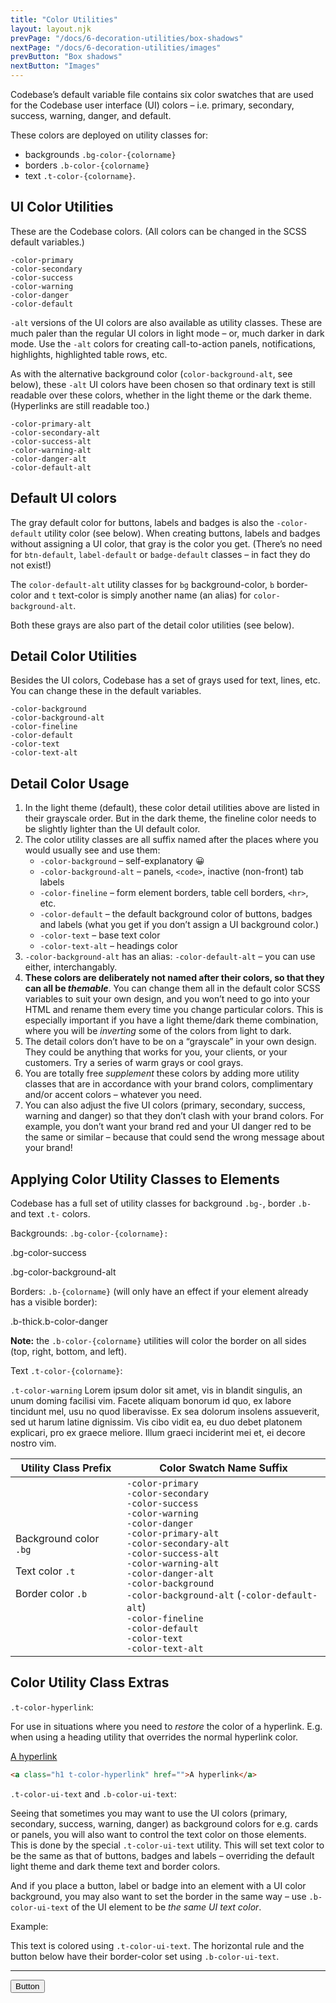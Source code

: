 ```yaml
---
title: "Color Utilities"
layout: layout.njk
prevPage: "/docs/6-decoration-utilities/box-shadows"
nextPage: "/docs/6-decoration-utilities/images"
prevButton: "Box shadows"
nextButton: "Images"
---
```


<p class="t-lg t-thin">Codebase’s default variable file contains six color swatches that are used for the Codebase user interface (UI) colors – i.e. <span class="label label-primary">primary</span>, <span class="label label-secondary">secondary</span>, <span class="label label-success">success</span>, <span class="label label-warning">warning</span>, <span class="label label-danger">danger</span>, and <span class="label">default</span>.</p>

These colors are deployed on utility classes for:

* backgrounds `.bg-color-{colorname}`
* borders `.b-color-{colorname}`
* text `.t-color-{colorname}`.

## UI Color Utilities

These are the Codebase colors. (All colors can be changed in the SCSS default variables.)

<div class="flex flex-space-around flex-gap t-center">
  <div class="mb-3 flex flex-column flex-middle">
    <div class="mb-1 square-lg rounded-full bg-color-primary"></div>
    <code>-color-primary</code>
  </div>
  <div class="mb-3 flex flex-column flex-middle">
    <div class="mb-1 square-lg rounded-full bg-color-secondary"></div>
    <code>-color-secondary</code>
  </div>
  <div class="mb-3 flex flex-column flex-middle">
    <div class="mb-1 square-lg rounded-full bg-color-success"></div>
    <code>-color-success</code>
  </div>
  <div class="flex flex-column flex-middle">
    <div class="mb-1 square-lg rounded-full bg-color-warning"></div>
    <code>-color-warning</code>
  </div>
  <div class="mb-3 flex flex-column flex-middle">
    <div class="mb-1 square-lg rounded-full bg-color-danger"></div>
    <code>-color-danger</code>
  </div>
  <div class="mb-3 flex flex-column flex-middle">
    <div class="mb-1 square-lg rounded-full bg-color-default"></div>
    <code>-color-default</code>
  </div>
</div>

`-alt` versions of the UI colors are also available as utility classes. These are much paler than the regular UI colors in light mode – or, much darker in dark mode. Use the `-alt` colors for creating call-to-action panels, notifications, highlights, highlighted table rows, etc.

As with the alternative background color (`color-background-alt`, see below), these `-alt` UI colors have been chosen so that ordinary text is still readable over these colors, whether in the light theme or the dark theme. (Hyperlinks are still readable too.)

<div class="flex flex-space-around flex-gap t-center">
  <div class="mb-3 flex flex-column flex-middle">
    <div class="mb-1 square-lg rounded-full bg-color-primary-alt"></div>
    <code>-color-primary-alt</code>
  </div>
  <div class="mb-3 flex flex-column flex-middle">
    <div class="mb-1 square-lg rounded-full bg-color-secondary-alt"></div>
    <code>-color-secondary-alt</code>
  </div>
  <div class="mb-3 flex flex-column flex-middle">
    <div class="mb-1 square-lg rounded-full bg-color-success-alt"></div>
    <code>-color-success-alt</code>
  </div>
  <div class="flex flex-column flex-middle">
    <div class="mb-1 square-lg rounded-full bg-color-warning-alt"></div>
    <code>-color-warning-alt</code>
  </div>
  <div class="mb-3 flex flex-column flex-middle">
    <div class="mb-1 square-lg rounded-full bg-color-danger-alt"></div>
    <code>-color-danger-alt</code>
  </div>
  <div class="mb-3 flex flex-column flex-middle">
    <div class="mb-1 square-lg rounded-full bg-color-default-alt"></div>
    <code>-color-default-alt</code>
  </div>
</div>

## Default UI colors

The gray <label class="label">default</label> color for buttons, labels and badges is also the `-color-default` utility color (see below). When creating buttons, labels and badges without assigning a UI color, that gray is the color you get. (There’s no need for `btn-default`, `label-default` or `badge-default` classes – in fact they do not exist!)

The `color-default-alt` utility classes for `bg` background-color, `b` border-color and `t` text-color is simply another name (an alias) for `color-background-alt`.

Both these grays are also part of the detail color utilities (see below).

## Detail Color Utilities

Besides the UI colors, Codebase has a set of grays used for text, lines, etc. You can change these in the default variables.

<div class="flex flex-space-around flex-gap t-center">
  <div class="mb-3 flex flex-column flex-middle">
    <div class="mb-1 square-lg bs rounded-full bg-color-background"></div>
    <code>-color-background</code>
  </div>
  <div class="mb-3 flex flex-column flex-middle">
    <div class="mb-1 square-lg rounded-full bg-color-background-alt"></div>
    <code>-color-background-alt</code>
  </div>
  <div class="mb-3 flex flex-column flex-middle">
    <div class="mb-1 square-lg rounded-full bg-color-fineline"></div>
    <code>-color-fineline</code>
  </div>
  <div class="flex flex-column flex-middle">
    <div class="mb-1 square-lg rounded-full bg-color-default"></div>
    <code>-color-default</code>
  </div>
  <div class="mb-3 flex flex-column flex-middle">
    <div class="mb-1 square-lg rounded-full bg-color-text"></div>
    <code>-color-text</code>
  </div>
  <div class="mb-3 flex flex-column flex-middle">
    <div class="mb-1 square-lg rounded-full bg-color-text-alt"></div>
    <code>-color-text-alt</code>
  </div>
</div>

## Detail Color Usage

1. In the light theme (default), these color detail utilities above are listed in their grayscale order. But in the dark theme, the fineline color needs to be slightly lighter than the UI default color.
2. The color utility classes are all suffix named after the places where you would usually see and use them:
    * `-color-background` – self-explanatory 😀
    * `-color-background-alt` – panels, `<code>`, inactive (non-front) tab labels
    * `-color-fineline` – form element borders, table cell borders, `<hr>`, etc.
    * `-color-default` – the default background color of buttons, badges and labels (what you get if you don’t assign a UI background color.)
    * `-color-text` – base text color
    * `-color-text-alt` – headings color
3. `-color-background-alt` has an alias: `-color-default-alt` – you can use either, interchangably.
4. **These colors are deliberately not named after their colors, so that they can all be _themable_**. You can change them all in the default color SCSS variables to suit your own design, and you won’t need to go into your HTML and rename them every time you change particular colors. This is especially important if you have a light theme/dark theme combination, where you will be _inverting_ some of the colors from light to dark.
5. The detail colors don’t have to be on a “grayscale” in your own design. They could be anything that works for you, your clients, or your customers. Try a series of warm grays or cool grays.
6. You are totally free _supplement_ these colors by adding more utility classes that are in accordance with your brand colors, complimentary and/or accent colors – whatever you need.
7. You can also adjust the five UI colors (primary, secondary, success, warning and danger) so that they don’t clash with your brand colors. For example, you don’t want your brand red and your UI danger red to be the same or similar – because that could send the wrong message about your brand!

## Applying Color Utility Classes to Elements

Codebase has a full set of utility classes for background `.bg-`, border `.b-` and text `.t-` colors.

Backgrounds: `.bg-color-{colorname}:`

<p class="p-2 bg-color-success t-color-ui-text">.bg-color-success</p>
<p class="p-2 bg-color-background-alt">.bg-color-background-alt</p>

Borders: `.b-{colorname}` (will only have an effect if your element already has a visible border):

<p class="p-2 b-thick b-color-danger">.b-thick.b-color-danger</p>

**Note:** the `.b-color-{colorname}` utilities will color the border on all sides (top, right, bottom, and left).

Text `.t-color-{colorname}`:

<p class="t-color-warning"><code>.t-color-warning</code> Lorem ipsum dolor sit amet, vis in blandit singulis, an unum doming facilisi vim. Facete aliquam bonorum id quo, ex labore tincidunt mel, usu no quod liberavisse. Ex sea dolorum insolens assueverit, sed ut harum latine dignissim. Vis cibo vidit ea, eu duo debet platonem explicari, pro ex graece meliore. Illum graeci inciderint mei et, ei decore nostro vim.</p>

<table class="table">
  <thead>
    <tr><th>Utility Class Prefix</th>
    <th>Color Swatch Name Suffix</th>
  </tr></thead>
  <tbody>
    <tr>
      <td style="min-width: 160px">
        <p>Background color <code>.bg</code></p>
        <p>Text color <code>.t</code></p>
        <p>Border color <code>.b</code></p>
      </td>
      <td>
        <code>-color-primary</code><br>
        <code>-color-secondary</code><br>
        <code>-color-success</code><br>
        <code>-color-warning</code><br>
        <code>-color-danger</code><br>
        <code>-color-primary-alt</code><br>
        <code>-color-secondary-alt</code><br>
        <code>-color-success-alt</code><br>
        <code>-color-warning-alt</code><br>
        <code>-color-danger-alt</code><br>
        <code>-color-background</code><br>
        <code>-color-background-alt</code> (<code>-color-default-alt</code>)<br>
        <code>-color-fineline</code><br>
        <code>-color-default</code><br>
        <code>-color-text</code><br>
        <code>-color-text-alt</code><br>
      </td>
    </tr>
  </tbody>
</table>

## Color Utility Class Extras

`.t-color-hyperlink`:

For use in situations where you need to _restore_ the color of a hyperlink. E.g. when using a heading utility that overrides the normal hyperlink color.

<a class="h1 t-color-hyperlink" href="#/">A hyperlink</a>

```html
<a class="h1 t-color-hyperlink" href="">A hyperlink</a>
```

`.t-color-ui-text` and `.b-color-ui-text`:

Seeing that sometimes you may want to use the UI colors (primary, secondary, success, warning, danger) as background colors for e.g. cards or panels, you will also want to control the text color on those elements. This is done by the special `.t-color-ui-text` utility. This will set text color to be the same as that of buttons, badges and labels – overriding the default light theme and dark theme text and border colors.

And if you place a button, label or badge into an element with a UI color background, you may also want to set the border in the same way – use `.b-color-ui-text` of the UI element to be _the same UI text color_.

Example:

<div class="mb-3 p-6 bg-color-primary t-color-ui-text">
  This text is colored using <code class="t-color-text">.t-color-ui-text</code>. The horizontal rule and the button below have their border-color set using <code class="t-color-text">.b-color-ui-text</code>.
  <hr class="b-color-ui-text">
  <button class="btn btn-primary b-color-ui-text">Button</button>
</div>